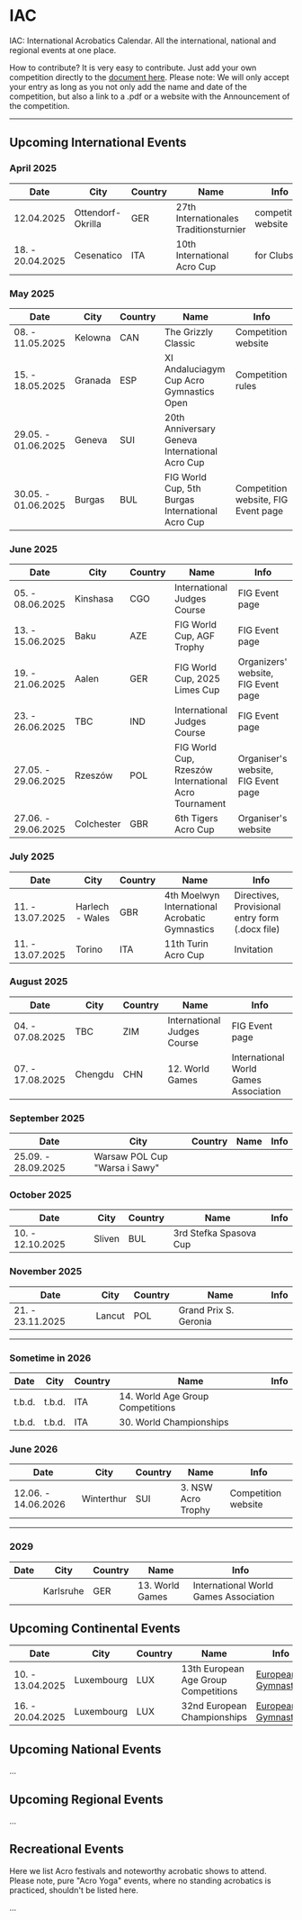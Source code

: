# IAC

IAC: International Acrobatics Calendar. All the international, national and regional events at one place. 

How to contribute? It is very easy to contribute. Just add your own competition directly to the [document here]( https://github.com/floshin/acrolib/new/main). Please note: We will only accept your entry as long as you not only add the name and date of the competition, but also a link to a .pdf or a website with the Announcement of the competition. 

---

## Upcoming International Events


### April 2025

| Date | City | Country | Name | Info |
| ---- | ---- | ------- | ---- | ---- |
| 12.04.2025 | Ottendorf-Okrilla | GER | 27th Internationales Traditionsturnier	| competition website |
| 18. - 20.04.2025 | Cesenatico	| ITA | 10th International Acro Cup | for Clubs	| 


### May 2025

| Date | City | Country | Name | Info |
| ---- | ---- | ------- | ---- | ---- |
| 08. - 11.05.2025 | Kelowna | CAN | The Grizzly Classic | Competition website |
| 15. - 18.05.2025 | Granada | ESP | XI Andaluciagym Cup Acro Gymnastics Open	| Competition rules |
| 29.05. - 01.06.2025 | Geneva | SUI | 20th Anniversary Geneva International Acro Cup	| |
| 30.05. - 01.06.2025 |	Burgas | BUL | FIG World Cup, 5th Burgas International Acro Cup	| Competition website, FIG Event page |


### June 2025

| Date | City | Country | Name | Info |
| ---- | ---- | ------- | ---- | ---- |
| 05. - 08.06.2025 | Kinshasa | CGO	| International Judges Course |	FIG Event page |
| 13. - 15.06.2025 | Baku | AZE | FIG World Cup, AGF Trophy | FIG Event page |
| 19. - 21.06.2025 | Aalen | GER | FIG World Cup, 2025 Limes Cup | Organizers' website, FIG Event page |
| 23. - 26.06.2025 | TBC | IND | International Judges Course | FIG Event page |
| 27.05. - 29.06.2025	| Rzeszów	| POL	| FIG World Cup, Rzeszów International Acro Tournament | Organiser's website, FIG Event page |
| 27.06. - 29.06.2025	| Colchester	| GBR	| 6th Tigers Acro Cup	| Organiser's website |


### July 2025

| Date | City | Country | Name | Info |
| ---- | ---- | ------- | ---- | ---- |
| 11. - 13.07.2025 |	Harlech - Wales	| GBR	| 4th Moelwyn International Acrobatic Gymnastics |	Directives, Provisional entry form (.docx file) | 
| 11. - 13.07.2025	| Torino	| ITA	| 11th Turin Acro Cup	| Invitation |


### August 2025

| Date | City | Country | Name | Info |
| ---- | ---- | ------- | ---- | ---- |
| 04. - 07.08.2025 |	TBC |	ZIM	| International Judges Course |	FIG Event page |
| 07. - 17.08.2025	| Chengdu |	CHN	| 12. World Games |	International World Games Association |


### September 2025

| Date | City | Country | Name | Info |
| ---- | ---- | ------- | ---- | ---- |
| 25.09. - 28.09.2025	| Warsaw	POL	Cup "Warsa i Sawy"	| |  


### October 2025

| Date | City | Country | Name | Info |
| ---- | ---- | ------- | ---- | ---- |
| 10. - 12.10.2025	| Sliven |	BUL	| 3rd Stefka Spasova Cup	| |


### November 2025

| Date | City | Country | Name | Info |
| ---- | ---- | ------- | ---- | ---- |
| 21. - 23.11.2025 |	Lancut	| POL |	Grand Prix S. Geronia	| | 

---

### Sometime in 2026

| Date | City | Country | Name | Info |
| ---- | ---- | ------- | ---- | ---- |
| t.b.d.	| t.b.d. |	ITA |	14. World Age Group Competitions	| | 
| t.b.d.	| t.b.d.	| ITA	| 30. World Championships	| |


### June 2026

| Date | City | Country | Name | Info |
| ---- | ---- | ------- | ---- | ---- |
| 12.06. - 14.06.2026	| Winterthur	| SUI	| 3. NSW Acro Trophy |	Competition website |

---
 
### 2029

| Date | City | Country | Name | Info |
| ---- | ---- | ------- | ---- | ---- |
|      | Karlsruhe |	GER |	13. World Games |	International World Games Association |


## Upcoming Continental Events 

| Date | City | Country | Name | Info |
| ---- | ---- | ------- | ---- | ---- |
| 10. - 13.04.2025 | Luxembourg |	LUX | 13th European Age Group Competitions | [European Gymnastics](https://www.europeangymnastics.com/) |
| 16. - 20.04.2025 | Luxembourg	| LUX	| 32nd European Championships | [European Gymnastics](https://www.europeangymnastics.com/) |


## Upcoming National Events

...


## Upcoming Regional Events

...


## Recreational Events

Here we list Acro festivals and noteworthy acrobatic shows to attend. Please note, pure "Acro Yoga" events, where no standing acrobatics is practiced, shouldn't be listed here. 

...
